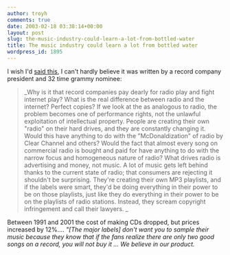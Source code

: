 ```yaml
---
author: troyh
comments: true
date: 2003-02-18 03:38:14+00:00
layout: post
slug: the-music-industry-could-learn-a-lot-from-bottled-water
title: The music industry could learn a lot from bottled water
wordpress_id: 1895
---
```


I wish I'd [said this](http://www.salon.com/tech/feature/2003/02/01/file_trading_manifesto/?x), I can't hardly believe it was written by a record company president and 32 time grammy nominee:


<blockquote>_Why is it that record companies pay dearly for radio play and fight internet play? What is the real difference between radio and the internet? Perfect copies? If we look at the  as analogous to radio, the problem becomes one of performance rights, not the unlawful exploitation of intellectual property. People are creating their own "radio" on their hard drives, and they are constantly changing it. Would this have anything to do with the "McDonaldization" of radio by Clear Channel and others? Would the fact that almost every song on commercial radio is bought and paid for have anything to do with the narrow focus and homogeneous nature of radio? What drives radio is advertising and money, not music. A lot of music gets left behind thanks to the current state of radio; that consumers are rejecting it shouldn't be surprising. They're creating their own MP3 playlists, and if the labels were smart, they'd be doing everything in their power to be on those playlists, just like they do everything in their power to be on the playlists of radio stations. Instead, they scream copyright infringement and call their lawyers.
_</blockquote>


Between 1991 and 2001 the cost of making CDs dropped, but prices increased by 12%....
_"[The major labels] don't want you to sample their music because they know that if the fans realize there are only two good songs on a record, you will not buy it ... We believe in our product._
